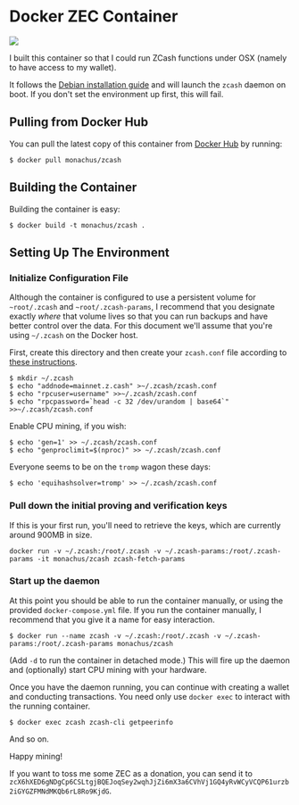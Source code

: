 # Docker ZEC Container

[![](https://images.microbadger.com/badges/image/monachus/zcash.svg)](https://microbadger.com/images/monachus/zcash "Get your own image badge on microbadger.com")

I built this container so that I could run ZCash functions under OSX
(namely to have access to my wallet).

It follows the [Debian installation guide](https://github.com/zcash/zcash/wiki/Debian-binary-packages)
and will launch the `zcash` daemon on boot. If you don't set the environment
up first, this will fail.

## Pulling from Docker Hub

You can pull the latest copy of this container from [Docker Hub](https://hub.docker.com/r/monachus/zcash/)
by running:
```
$ docker pull monachus/zcash
```

## Building the Container

Building the container is easy:
```
$ docker build -t monachus/zcash .
```

## Setting Up The Environment

### Initialize Configuration File

Although the container is configured to use a persistent volume for
`~root/.zcash` and `~root/.zcash-params`, I recommend that you designate exactly
_where_ that volume lives so that you can run backups and have better control
over the data. For this document we'll assume that you're using `~/.zcash` on
the Docker host.

First, create this directory and then create your `zcash.conf` file according
to [these instructions](https://github.com/zcash/zcash/wiki/1.0-User-Guide#configuration).
```
$ mkdir ~/.zcash
$ echo "addnode=mainnet.z.cash" >~/.zcash/zcash.conf
$ echo "rpcuser=username" >>~/.zcash/zcash.conf
$ echo "rpcpassword=`head -c 32 /dev/urandom | base64`" >>~/.zcash/zcash.conf
```

Enable CPU mining, if you wish:
```
$ echo 'gen=1' >> ~/.zcash/zcash.conf
$ echo "genproclimit=$(nproc)" >> ~/.zcash/zcash.conf
```

Everyone seems to be on the `tromp` wagon these days:
```
$ echo 'equihashsolver=tromp' >> ~/.zcash/zcash.conf
```

### Pull down the initial proving and verification keys

If this is your first run, you'll need to retrieve the keys, which are
currently around 900MB in size.
```
docker run -v ~/.zcash:/root/.zcash -v ~/.zcash-params:/root/.zcash-params -it monachus/zcash zcash-fetch-params
```

### Start up the daemon

At this point you should be able to run the container manually, or using the
provided `docker-compose.yml` file.  If you run the container manually, I
recommend that you give it a name for easy interaction.
```
$ docker run --name zcash -v ~/.zcash:/root/.zcash -v ~/.zcash-params:/root/.zcash-params monachus/zcash
```

(Add `-d` to run the container in detached mode.)
This will fire up the daemon and (optionally) start CPU mining with your hardware.

Once you have the daemon running, you can continue with creating a wallet and
conducting transactions. You need only use `docker exec` to interact with the
running container.
```
$ docker exec zcash zcash-cli getpeerinfo
```

And so on.

Happy mining!

If you want to toss me some ZEC as a donation, you can send it to
`zcX6hXED6gNDgCp6CSLtgjBQEJoqSey2wqhJjZi6mX3a6CVhVj1GQ4yRvWCyVCQP61urzb2iGYGZFMNdMKQb6rL8Ro9KjdG`.
